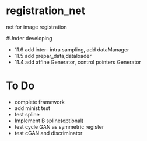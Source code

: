 # registration_net
net for image registration

#Under developing
* 11.6 add inter- intra sampling, add dataManager
* 11.5 add prepar_data,dataloader
* 11.4 add affine Generator, control pointers Generator

# To Do
*  complete framework
*  add minist test
*  test spline
*  Implement B spline(optional)
*  test cycle GAN as symmetric register
*  test cGAN and discriminator